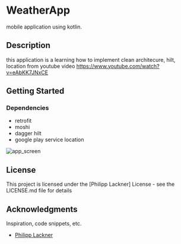 
# WeatherApp

mobile application using kotlin.

## Description

this application is a learning how to implement clean architecure, hilt, location from youtube video https://www.youtube.com/watch?v=eAbKK7JNxCE

## Getting Started

### Dependencies

* retrofit
* moshi
* dagger hilt
* google play service location

![app_screen](https://user-images.githubusercontent.com/96470193/217787958-85d19d4f-9ad2-4d7e-a9c4-5f15b8c42787.png)



## License

This project is licensed under the [Philipp Lackner] License - see the LICENSE.md file for details

## Acknowledgments

Inspiration, code snippets, etc.
* [Philipp Lackner](https://www.youtube.com/watch?v=eAbKK7JNxCE)
